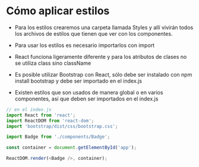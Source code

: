 # Cómo aplicar estilos

- Para los estilos crearemos una carpeta llamada Styles y allí vivirán todos los archivos de estilos que tienen que ver con los componentes.

- Para usar los estilos es necesario importarlos con import

- React funciona ligeramente diferente y para los atributos de clases no se utiliza class sino className

- Es posible utilizar Bootstrap con React, sólo debe ser instalado con npm install bootstrap y debe ser importado en el index.js

- Existen estilos que son usados de manera global o en varios componentes, así que deben ser importados en el index.js

```javascript
// en el index.js
import React from 'react';
import ReactDOM from 'react-dom';
import 'bootstrap/dist/css/bootstrap.css';

import Badge from './components/Badge';

const container = document.getElementById('app');

ReactDOM.render(<Badge />, container);
```
